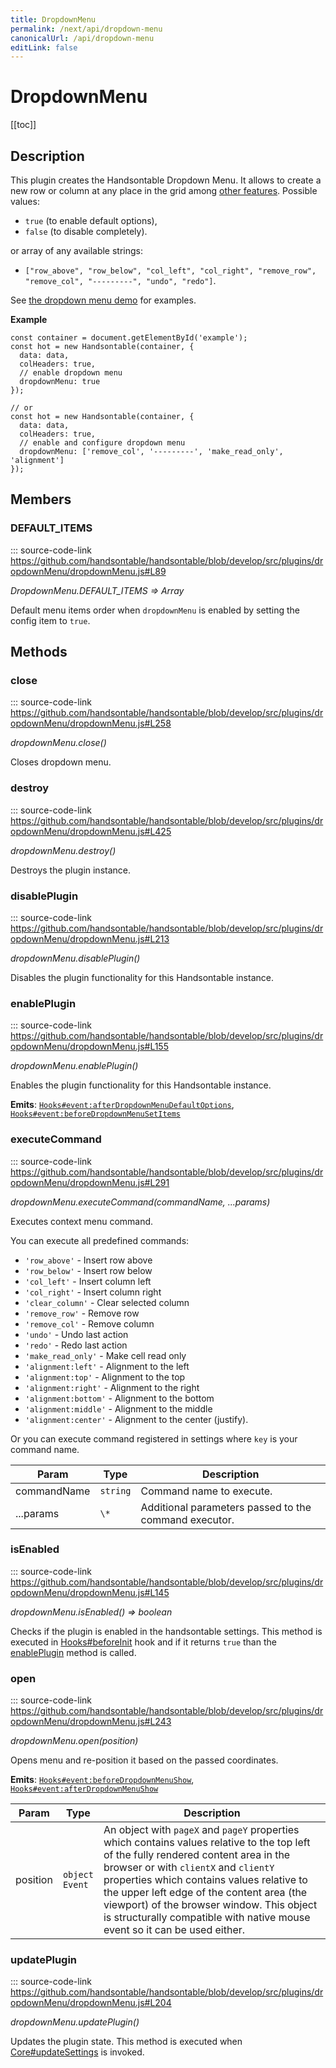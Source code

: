 ```yaml
---
title: DropdownMenu
permalink: /next/api/dropdown-menu
canonicalUrl: /api/dropdown-menu
editLink: false
---
```


# DropdownMenu

[[toc]]

## Description

This plugin creates the Handsontable Dropdown Menu. It allows to create a new row or column at any place in the grid
among [other features](https://handsontable.com/docs/demo-context-menu.html).
Possible values:
* `true` (to enable default options),
* `false` (to disable completely).

or array of any available strings:
* `["row_above", "row_below", "col_left", "col_right",
"remove_row", "remove_col", "---------", "undo", "redo"]`.

See [the dropdown menu demo](https://handsontable.com/docs/demo-dropdown-menu.html) for examples.

**Example**  
```
const container = document.getElementById('example');
const hot = new Handsontable(container, {
  data: data,
  colHeaders: true,
  // enable dropdown menu
  dropdownMenu: true
});

// or
const hot = new Handsontable(container, {
  data: data,
  colHeaders: true,
  // enable and configure dropdown menu
  dropdownMenu: ['remove_col', '---------', 'make_read_only', 'alignment']
});
```

## Members

### DEFAULT_ITEMS
::: source-code-link https://github.com/handsontable/handsontable/blob/develop/src/plugins/dropdownMenu/dropdownMenu.js#L89


_DropdownMenu.DEFAULT\_ITEMS ⇒ Array_

Default menu items order when `dropdownMenu` is enabled by setting the config item to `true`.


## Methods

### close
::: source-code-link https://github.com/handsontable/handsontable/blob/develop/src/plugins/dropdownMenu/dropdownMenu.js#L258


_dropdownMenu.close()_

Closes dropdown menu.



### destroy
::: source-code-link https://github.com/handsontable/handsontable/blob/develop/src/plugins/dropdownMenu/dropdownMenu.js#L425


_dropdownMenu.destroy()_

Destroys the plugin instance.



### disablePlugin
::: source-code-link https://github.com/handsontable/handsontable/blob/develop/src/plugins/dropdownMenu/dropdownMenu.js#L213


_dropdownMenu.disablePlugin()_

Disables the plugin functionality for this Handsontable instance.



### enablePlugin
::: source-code-link https://github.com/handsontable/handsontable/blob/develop/src/plugins/dropdownMenu/dropdownMenu.js#L155


_dropdownMenu.enablePlugin()_

Enables the plugin functionality for this Handsontable instance.

**Emits**: [`Hooks#event:afterDropdownMenuDefaultOptions`](./hooks/#afterDropdownMenuDefaultOptions), [`Hooks#event:beforeDropdownMenuSetItems`](./hooks/#beforeDropdownMenuSetItems)  


### executeCommand
::: source-code-link https://github.com/handsontable/handsontable/blob/develop/src/plugins/dropdownMenu/dropdownMenu.js#L291


_dropdownMenu.executeCommand(commandName, ...params)_

Executes context menu command.

You can execute all predefined commands:
 * `'row_above'` - Insert row above
 * `'row_below'` - Insert row below
 * `'col_left'` - Insert column left
 * `'col_right'` - Insert column right
 * `'clear_column'` - Clear selected column
 * `'remove_row'` - Remove row
 * `'remove_col'` - Remove column
 * `'undo'` - Undo last action
 * `'redo'` - Redo last action
 * `'make_read_only'` - Make cell read only
 * `'alignment:left'` - Alignment to the left
 * `'alignment:top'` - Alignment to the top
 * `'alignment:right'` - Alignment to the right
 * `'alignment:bottom'` - Alignment to the bottom
 * `'alignment:middle'` - Alignment to the middle
 * `'alignment:center'` - Alignment to the center (justify).

Or you can execute command registered in settings where `key` is your command name.


| Param | Type | Description |
| --- | --- | --- |
| commandName | `string` | Command name to execute. |
| ...params | `\*` | Additional parameters passed to the command executor. |



### isEnabled
::: source-code-link https://github.com/handsontable/handsontable/blob/develop/src/plugins/dropdownMenu/dropdownMenu.js#L145


_dropdownMenu.isEnabled() ⇒ boolean_

Checks if the plugin is enabled in the handsontable settings. This method is executed in [Hooks#beforeInit](./Hooks/#beforeInit)
hook and if it returns `true` than the [enablePlugin](#DropdownMenu+enablePlugin) method is called.



### open
::: source-code-link https://github.com/handsontable/handsontable/blob/develop/src/plugins/dropdownMenu/dropdownMenu.js#L243


_dropdownMenu.open(position)_

Opens menu and re-position it based on the passed coordinates.

**Emits**: [`Hooks#event:beforeDropdownMenuShow`](./hooks/#beforeDropdownMenuShow), [`Hooks#event:afterDropdownMenuShow`](./hooks/#afterDropdownMenuShow)  

| Param | Type | Description |
| --- | --- | --- |
| position | `object` <br/> `Event` | An object with `pageX` and `pageY` properties which contains values relative to                                the top left of the fully rendered content area in the browser or with `clientX`                                and `clientY`  properties which contains values relative to the upper left edge                                of the content area (the viewport) of the browser window. This object is structurally                                compatible with native mouse event so it can be used either. |



### updatePlugin
::: source-code-link https://github.com/handsontable/handsontable/blob/develop/src/plugins/dropdownMenu/dropdownMenu.js#L204


_dropdownMenu.updatePlugin()_

Updates the plugin state. This method is executed when [Core#updateSettings](./Core/#updateSettings) is invoked.


